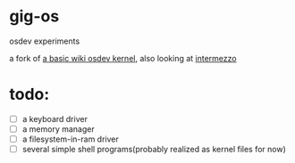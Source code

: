 # gig-os

osdev experiments

a fork of [a basic wiki osdev kernel](http://wiki.osdev.org/Meaty_Skeleton), also looking at [intermezzo](http://intermezzos.github.io/)

# todo:

- [ ] a keyboard driver
- [ ] a memory manager
- [ ] a filesystem-in-ram driver
- [ ] several simple shell programs(probably realized as kernel files for now)
